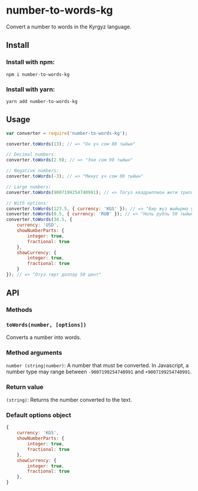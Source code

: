 # number-to-words-kg
Convert a number to words in the Kyrgyz language.

## Install

### Install with npm:

```npm i number-to-words-kg```

### Install with yarn:

```yarn add number-to-words-kg```

## Usage

```js
var converter = require('number-to-words-kg');

converter.toWords(13); // => "Он үч сом 00 тыйын"

// Decimal numbers:
converter.toWords(2.9); // => "Эки сом 90 тыйын"

// Negative numbers:
converter.toWords(-3); // => "Минус үч сом 00 тыйын"

// Large numbers:
converter.toWords(9007199254740991); // => Тогуз квадриллион жети триллион бир жүз токсон тогуз миллиард эки жүз элүү төрт миллион жети жүз кырк миң тогуз жүз токсон бир сом 00 тыйын

// With options:
converter.toWords(123.5, { currency: 'KGS' }); // => "Бир жүз жыйырма үч сом 50 тыйын"
converter.toWords(0.5, { currency: 'RUB' }); // => "Ноль рубль 50 тыйын"
converter.toWords(34.5, {
    currency: 'USD',
	showNumberParts: {
		integer: true,
        fractional: true
	},
    showCurrency: {
        integer: true,
        fractional: true
    }
}); // => "Отуз төрт доллар 50 цент"
```

## API

### Methods

### `toWords(number, [options])`

Converts a number into words.

### Method arguments
`number (string|number)`: A number that must be converted. In Javascript, a number type may range between `-9007199254740991` and `+9007199254740991`.

### Return value
`(string)`: Returns the number converted to the text.

### Default options object
```js
{
    currency: 'KGS',
	showNumberParts: {
		integer: true,
        fractional: true
	},
    showCurrency: {
        integer: true,
        fractional: true
    },
}
```